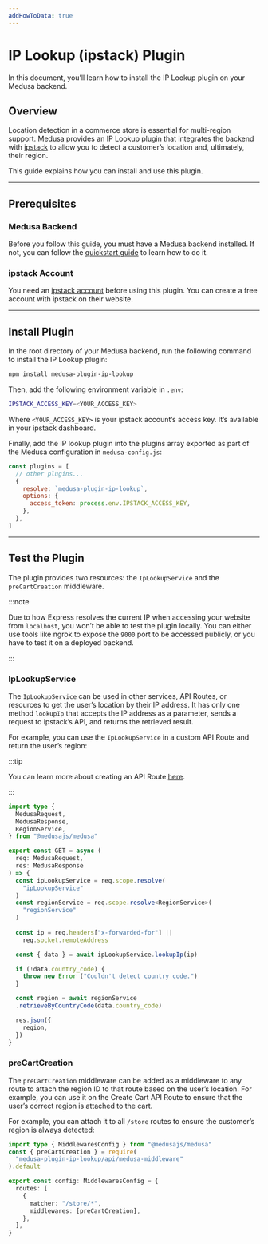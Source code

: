 ```yaml
---
addHowToData: true
---
```


# IP Lookup (ipstack) Plugin

In this document, you’ll learn how to install the IP Lookup plugin on your Medusa backend.

## Overview

Location detection in a commerce store is essential for multi-region support. Medusa provides an IP Lookup plugin that integrates the backend with [ipstack](https://ipstack.com/) to allow you to detect a customer’s location and, ultimately, their region.

This guide explains how you can install and use this plugin.

---

## Prerequisites

### Medusa Backend

Before you follow this guide, you must have a Medusa backend installed. If not, you can follow the [quickstart guide](../../create-medusa-app.mdx) to learn how to do it.

### ipstack Account

You need an [ipstack account](https://ipstack.com/) before using this plugin. You can create a free account with ipstack on their website.

---

## Install Plugin

In the root directory of your Medusa backend, run the following command to install the IP Lookup plugin:

```bash npm2yarn
npm install medusa-plugin-ip-lookup
```

Then, add the following environment variable in `.env`:

```bash
IPSTACK_ACCESS_KEY=<YOUR_ACCESS_KEY>
```

Where `<YOUR_ACCESS_KEY>` is your ipstack account’s access key. It’s available in your ipstack dashboard.

Finally, add the IP lookup plugin into the plugins array exported as part of the Medusa configuration in `medusa-config.js`:

```js title=medusa-config.js
const plugins = [
  // other plugins...
  {
    resolve: `medusa-plugin-ip-lookup`,
    options: {
      access_token: process.env.IPSTACK_ACCESS_KEY,
    },
  },
]
```

---

## Test the Plugin

The plugin provides two resources: the `IpLookupService` and the `preCartCreation` middleware.

:::note

Due to how Express resolves the current IP when accessing your website from `localhost`, you won’t be able to test the plugin locally. You can either use tools like ngrok to expose the `9000` port to be accessed publicly, or you have to test it on a deployed backend.

:::

### IpLookupService

The `IpLookupService` can be used in other services, API Routes, or resources to get the user’s location by their IP address. It has only one method `lookupIp` that accepts the IP address as a parameter, sends a request to ipstack’s API, and returns the retrieved result.

For example, you can use the `IpLookupService` in a custom API Route and return the user’s region:

:::tip

You can learn more about creating an API Route [here](../../development/api-routes/create.mdx).

:::

```ts title=src/api/store/customer-region/route.ts
import type { 
  MedusaRequest, 
  MedusaResponse, 
  RegionService,
} from "@medusajs/medusa"

export const GET = async (
  req: MedusaRequest, 
  res: MedusaResponse
) => {
  const ipLookupService = req.scope.resolve(
    "ipLookupService"
  )
  const regionService = req.scope.resolve<RegionService>(
    "regionService"
  )
  
  const ip = req.headers["x-forwarded-for"] || 
    req.socket.remoteAddress

  const { data } = await ipLookupService.lookupIp(ip)

  if (!data.country_code) {
    throw new Error ("Couldn't detect country code.")
  }

  const region = await regionService
  .retrieveByCountryCode(data.country_code)

  res.json({
    region,
  })
}
```

### preCartCreation

The `preCartCreation` middleware can be added as a middleware to any route to attach the region ID to that route based on the user’s location. For example, you can use it on the Create Cart API Route to ensure that the user’s correct region is attached to the cart.

For example, you can attach it to all `/store` routes to ensure the customer’s region is always detected:

<!-- eslint-disable @typescript-eslint/no-var-requires -->

```ts title=src/api/middlewares.ts
import type { MiddlewaresConfig } from "@medusajs/medusa"
const { preCartCreation } = require(
  "medusa-plugin-ip-lookup/api/medusa-middleware"
).default

export const config: MiddlewaresConfig = {
  routes: [
    {
      matcher: "/store/*",
      middlewares: [preCartCreation],
    },
  ],
}
```
